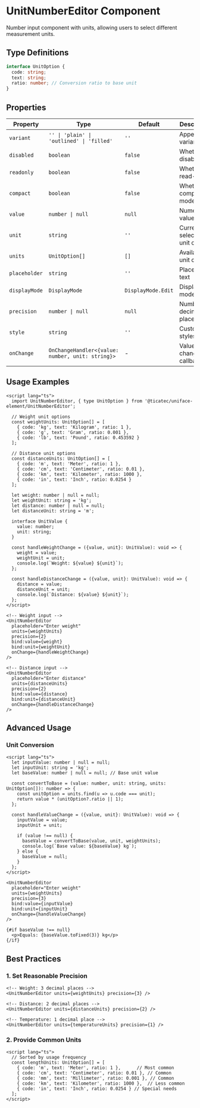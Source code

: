 # UnitNumberEditor Component

Number input component with units, allowing users to select different measurement units.

## Type Definitions

```typescript
interface UnitOption {
  code: string;
  text: string;
  ratio: number; // Conversion ratio to base unit
}
```

## Properties

| Property | Type | Default | Description |
|----------|------|---------|-------------|
| `variant` | `'' \| 'plain' \| 'outlined' \| 'filled'` | `''` | Appearance variant |
| `disabled` | `boolean` | `false` | Whether disabled |
| `readonly` | `boolean` | `false` | Whether read-only |
| `compact` | `boolean` | `false` | Whether compact mode |
| `value` | `number \| null` | `null` | Numeric value |
| `unit` | `string` | `''` | Currently selected unit code |
| `units` | `UnitOption[]` | `[]` | Available unit options |
| `placeholder` | `string` | `''` | Placeholder text |
| `displayMode` | `DisplayMode` | `DisplayMode.Edit` | Display mode |
| `precision` | `number \| null` | `null` | Number of decimal places |
| `style` | `string` | `''` | Custom styles |
| `onChange` | `OnChangeHandler<{value: number, unit: string}>` | - | Value change callback |

## Usage Examples

```svelte
<script lang="ts">
  import UnitNumberEditor, { type UnitOption } from '@ticatec/uniface-element/UnitNumberEditor';
  
  // Weight unit options
  const weightUnits: UnitOption[] = [
    { code: 'kg', text: 'Kilogram', ratio: 1 },
    { code: 'g', text: 'Gram', ratio: 0.001 },
    { code: 'lb', text: 'Pound', ratio: 0.453592 }
  ];
  
  // Distance unit options
  const distanceUnits: UnitOption[] = [
    { code: 'm', text: 'Meter', ratio: 1 },
    { code: 'cm', text: 'Centimeter', ratio: 0.01 },
    { code: 'km', text: 'Kilometer', ratio: 1000 },
    { code: 'in', text: 'Inch', ratio: 0.0254 }
  ];
  
  let weight: number | null = null;
  let weightUnit: string = 'kg';
  let distance: number | null = null;
  let distanceUnit: string = 'm';
  
  interface UnitValue {
    value: number;
    unit: string;
  }
  
  const handleWeightChange = ({value, unit}: UnitValue): void => {
    weight = value;
    weightUnit = unit;
    console.log(`Weight: ${value} ${unit}`);
  };
  
  const handleDistanceChange = ({value, unit}: UnitValue): void => {
    distance = value;
    distanceUnit = unit;
    console.log(`Distance: ${value} ${unit}`);
  };
</script>

<!-- Weight input -->
<UnitNumberEditor 
  placeholder="Enter weight"
  units={weightUnits}
  precision={2}
  bind:value={weight}
  bind:unit={weightUnit}
  onChange={handleWeightChange}
/>

<!-- Distance input -->
<UnitNumberEditor 
  placeholder="Enter distance"
  units={distanceUnits}
  precision={2}
  bind:value={distance}
  bind:unit={distanceUnit}
  onChange={handleDistanceChange}
/>
```

## Advanced Usage

### Unit Conversion
```svelte
<script lang="ts">
  let inputValue: number | null = null;
  let inputUnit: string = 'kg';
  let baseValue: number | null = null; // Base unit value
  
  const convertToBase = (value: number, unit: string, units: UnitOption[]): number => {
    const unitOption = units.find(u => u.code === unit);
    return value * (unitOption?.ratio || 1);
  };
  
  const handleValueChange = ({value, unit}: UnitValue): void => {
    inputValue = value;
    inputUnit = unit;
    
    if (value !== null) {
      baseValue = convertToBase(value, unit, weightUnits);
      console.log(`Base value: ${baseValue} kg`);
    } else {
      baseValue = null;
    }
  };
</script>

<UnitNumberEditor 
  placeholder="Enter weight"
  units={weightUnits}
  precision={3}
  bind:value={inputValue}
  bind:unit={inputUnit}
  onChange={handleValueChange}
/>

{#if baseValue !== null}
  <p>Equals: {baseValue.toFixed(3)} kg</p>
{/if}
```

## Best Practices

### 1. Set Reasonable Precision
```svelte
<!-- Weight: 3 decimal places -->
<UnitNumberEditor units={weightUnits} precision={3} />

<!-- Distance: 2 decimal places -->
<UnitNumberEditor units={distanceUnits} precision={2} />

<!-- Temperature: 1 decimal place -->
<UnitNumberEditor units={temperatureUnits} precision={1} />
```

### 2. Provide Common Units
```svelte
<script lang="ts">
  // Sorted by usage frequency
  const lengthUnits: UnitOption[] = [
    { code: 'm', text: 'Meter', ratio: 1 },      // Most common
    { code: 'cm', text: 'Centimeter', ratio: 0.01 }, // Common
    { code: 'mm', text: 'Millimeter', ratio: 0.001 }, // Common
    { code: 'km', text: 'Kilometer', ratio: 1000 },  // Less common
    { code: 'in', text: 'Inch', ratio: 0.0254 } // Special needs
  ];
</script>
```